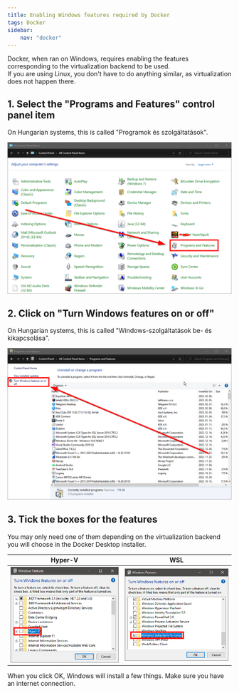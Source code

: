 ```yaml
---
title: Enabling Windows features required by Docker
tags: Docker
sidebar:
    nav: "docker"
---
```


Docker, when ran on Windows, requires enabling the features corresponding to the virtualization backend to be used.  
If you are using Linux, you don't have to do anything similar, as virtualization does not happen there.

## 1. Select the "Programs and Features" control panel item

On Hungarian systems, this is called "Programok és szolgáltatások".

![Location of the "Programs and Features" item on the Control Panel](../../../assets/images/windows_cpanel_pnf.png)

## 2. Click on "Turn Windows features on or off"

On Hungarian systems, this is called "Windows-szolgáltatások be- és kikapcsolása".

![Location of the "Turn Windows features on or off" link](../../../assets/images/windows-cpanel-open-features.png)

## 3. Tick the boxes for the features

You may only need one of them depending on the virtualization backend you will choose in the Docker Desktop installer.

|Hyper-V|WSL|
|---|---|
|![Hyper-V in the Features selection window](../../../assets/images/windows-features-hyperv.png)|![WSL in the Features selection window](../../../assets/images/windows-features-wsl.png)|

When you click OK, Windows will install a few things. Make sure you have an internet connection.
